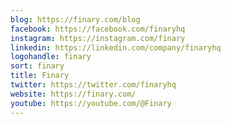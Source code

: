 ```yaml
---
blog: https://finary.com/blog
facebook: https://facebook.com/finaryhq
instagram: https://instagram.com/finary
linkedin: https://linkedin.com/company/finaryhq
logohandle: finary
sort: finary
title: Finary
twitter: https://twitter.com/finaryhq
website: https://finary.com/
youtube: https://youtube.com/@Finary
---
```

